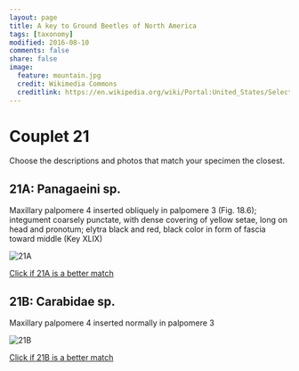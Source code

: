 ```yaml
---
layout: page
title: A key to Ground Beetles of North America
tags: [taxonomy]
modified: 2016-08-10
comments: false
share: false
image:
  feature: mountain.jpg
  credit: Wikimedia Commons
  creditlink: https://en.wikipedia.org/wiki/Portal:United_States/Selected_panorama#/media/File:Mount_Ellinor,_Mount_Washington_Panorama.jpg
---
```


# Couplet 21


Choose the descriptions and photos that match your specimen the closest. 

## 21A: Panagaeini sp. 

Maxillary palpomere 4 inserted obliquely in palpomere 3 (Fig. 18.6); integument coarsely punctate, with dense covering of yellow setae, long on head and pronotum; elytra black and red, black color in form of fascia toward middle (Key XLIX)

![21A](//klevan.github.io/images/keyfigs/Key1_21_21A.png)

[Click if 21A is a better match](https://en.wikipedia.org/wiki/Panagaeini)


## 21B: Carabidae sp. 

Maxillary palpomere 4 inserted normally in palpomere 3

![21B](//klevan.github.io/images/keyfigs/Key1_21_21B.png)

[Click if 21B is a better match](//klevan.github.io/dynamicTaxonomy/Key1_22)

